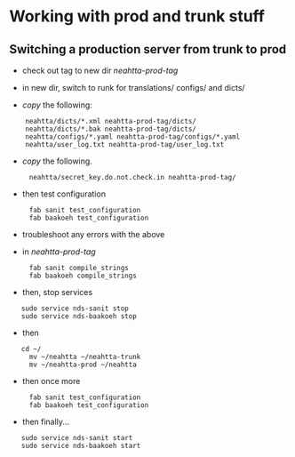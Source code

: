 #  Working with prod and trunk stuff




##  Switching a production server from trunk to prod


 * check out tag to new dir *neahtta-prod-tag*


 * in new dir, switch to runk for translations/ configs/ and dicts/


 * *copy* the following:


```
    neahtta/dicts/*.xml neahtta-prod-tag/dicts/
    neahtta/dicts/*.bak neahtta-prod-tag/dicts/
    neahtta/configs/*.yaml neahtta-prod-tag/configs/*.yaml
    neahtta/user_log.txt neahtta-prod-tag/user_log.txt
```


 * *copy* the following.


```
     neahtta/secret_key.do.not.check.in neahtta-prod-tag/
```


 * then test configuration


```
     fab sanit test_configuration
     fab baakoeh test_configuration
```


 * troubleshoot any errors with the above


 * in *neahtta-prod-tag*


```
     fab sanit compile_strings
     fab baakoeh compile_strings
```


 * then, stop services


```
   sudo service nds-sanit stop
   sudo service nds-baakoeh stop
```

 
 * then


```
   cd ~/
     mv ~/neahtta ~/neahtta-trunk
     mv ~/neahtta-prod ~/neahtta
```


 * then once more


```
     fab sanit test_configuration
     fab baakoeh test_configuration
```


 * then finally...


```
   sudo service nds-sanit start
   sudo service nds-baakoeh start
```
